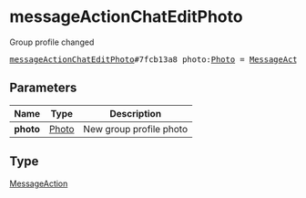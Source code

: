 # messageActionChatEditPhoto

Group profile changed

<pre>
<a href="../constructor/messageActionChatEditPhoto.md">messageActionChatEditPhoto</a>#7fcb13a8 photo:<a href="../type/Photo.md">Photo</a> = <a href="../type/MessageAction.md">MessageAction</a>;</pre>
## Parameters

| Name | Type | Description |
|------|:----:|-------------|
| **photo** | <a href="../type/Photo.md">Photo</a> | New group profile photo |

## Type

<a href="../type/MessageAction.md">MessageAction</a>
